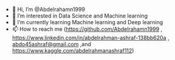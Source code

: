 - 👋 Hi, I’m @Abdelrahamn1999
- 👀 I’m interested in Data Science and Machine learning
- 🌱 I’m currently learning Machine learning and Deep learning
- 📫 How to reach me
    (https://github.com/Abdelrahamn1999 , https://www.linkedin.com/in/abdelrahman-ashraf-138bb620a , abdo45ashraf@gmail.com  ,and   https://www.kaggle.com/abdelrahmanashraf112)

<!---
Abdelrahamn1999/Abdelrahamn1999 is a ✨ special ✨ repository because its `README.md` (this file) appears on your GitHub profile.
You can click the Preview link to take a look at your changes.
--->
